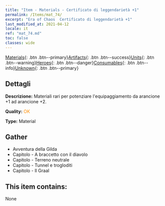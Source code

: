 ```yaml
---
title: "Item - Materials - Certificato di leggendarietà +1"
permalink: /Items/mat_74/
excerpt: "Era of Chaos  Certificato di leggendarietà +1"
last_modified_at: 2021-04-12
locale: it
ref: "mat_74.md"
toc: false
classes: wide
---
```

 [Materials](/it/Items/){: .btn .btn--primary}[Artifacts](/it/Items/Artifacts/){: .btn .btn--success}[Units](/it/Items/Units/){: .btn .btn--warning}[Heroes](/it/Items/Heroes/){: .btn .btn--danger}[Consumables](/it/Items/Consumables/){: .btn .btn--info}[Unknown](/it/Items/Unknown/){: .btn .btn--primary}

## Dettagli
 **Descrizione:** Materiali rari per potenziare l'equipaggiamento da arancione +1 ad arancione +2.

 **Quality:** <span style="color: #FF8C00">OK</span>

 **Type:** Material

## Gather

*    Avventura della Gilda 
*    Capitolo - A braccetto con il diavolo 
*    Capitolo - Terreno neutrale 
*    Capitolo - Tunnel e trogloditi 
*    Capitolo - Il Graal 

## This item contains:

  None

